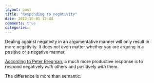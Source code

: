 ```yaml
---
layout: post
title: "Responding to negativity"
date: 2012-10-01 12:44
comments: true
categories:
---
```


Dealing against negativity in an argumentative manner will only result in more negativity. It does not even matter whether you are arguing in a positive or a negative manner.

[According to Peter Bregman](http://blogs.hbr.org/bregman/2012/09/how-to-respond-to-negativity.html), a much more productive response is to respond negatively *with* others and positively *with* them.

The difference is more than semantic.

